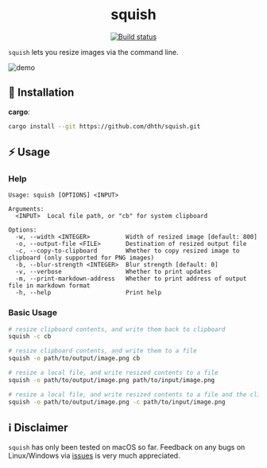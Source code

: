 <p align="center">
  <h1 align="center">squish</h1>
  <p align="center">
    <a href="https://github.com/dhth/squish/actions/workflows/main.yml"><img alt="Build status" src="https://img.shields.io/github/actions/workflow/status/dhth/squish/main.yml?style=flat-square"></a>
  </p>
</p>

`squish` lets you resize images via the command line.

![demo](https://github.com/user-attachments/assets/cecbffd7-cdcc-4b04-8084-00fb8c8298a0)

💾 Installation
---

**cargo**:

```sh
cargo install --git https://github.com/dhth/squish.git
```

⚡️ Usage
---

### Help

```text
Usage: squish [OPTIONS] <INPUT>

Arguments:
  <INPUT>  Local file path, or "cb" for system clipboard

Options:
  -w, --width <INTEGER>          Width of resized image [default: 800]
  -o, --output-file <FILE>       Destination of resized output file
  -c, --copy-to-clipboard        Whether to copy resized image to clipboard (only supported for PNG images)
  -b, --blur-strength <INTEGER>  Blur strength [default: 0]
  -v, --verbose                  Whether to print updates
  -m, --print-markdown-address   Whether to print address of output file in markdown format
  -h, --help                     Print help
```

### Basic Usage

```bash
# resize clipboard contents, and write them back to clipboard
squish -c cb 

# resize clipboard contents, and write them to a file
squish -o path/to/output/image.png cb

# resize a local file, and write resized contents to a file
squish -o path/to/output/image.png path/to/input/image.png

# resize a local file, and write resized contents to a file and the clipboard
squish -o path/to/output/image.png -c path/to/input/image.png
```

ℹ️ Disclaimer
---

`squish` has only been tested on macOS so far. Feedback on any bugs on
Linux/Windows via [issues](https://github.com/dhth/squish/issues) is very much
appreciated.
